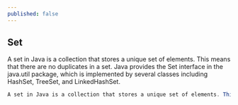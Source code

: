 ```yaml
---
published: false
---
```

## Set

A set in Java is a collection that stores a unique set of elements. This means that there are no duplicates in a set. Java provides the Set interface in the java.util package, which is implemented by several classes including HashSet, TreeSet, and LinkedHashSet.

```java
A set in Java is a collection that stores a unique set of elements. This means that there are no duplicates in a set. Java provides the Set interface in the java.util package, which is implemented by several classes including HashSet, TreeSet, and LinkedHashSet.


```

